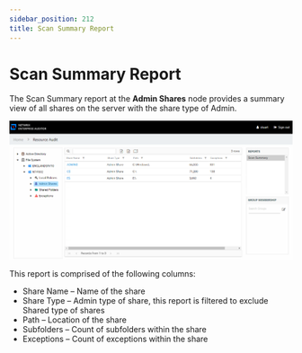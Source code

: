 ```yaml
---
sidebar_position: 212
title: Scan Summary Report
---
```


# Scan Summary Report

The Scan Summary report at the **Admin Shares** node provides a summary view of all shares on the server with the share type of Admin.

![Scan Summary report at the Admin Shares node](../../../../../../../../static/Content/Resources/Images/Access/InformationCenter/ResourceAudit/FileSystem/AdminSharesScanSummary.png "Scan Summary report at the Admin Shares node")

This report is comprised of the following columns:

* Share Name – Name of the share
* Share Type – Admin type of share, this report is filtered to exclude Shared type of shares
* Path – Location of the share
* Subfolders – Count of subfolders within the share
* Exceptions – Count of exceptions within the share